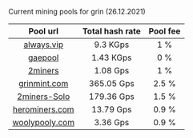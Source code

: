 Current mining pools for grin (26.12.2021)

**Pool url**|  Total hash rate |  Pool fee      
:-----:|:-----:|:-----:|
[always.vip](http://pool.always.vip/) | 9.3 KGps| 1 %
[gaepool](https://gaeapool.com/) | 1.43 KGps | 0 %
[2miners](https://grin.2miners.com/)| 1.08  Gps| 1 %
[grinmint.com](https://grinmint.com/) | 365.05 Gps |  2.5 %
[2miners-Solo](https://solo-grin.2miners.com/) | 179.36 Gps | 1.5 %
[herominers.com](https://grin.herominers.com/) | 13.79 Gps | 0.9 % 
[woolypooly.com](https://woolypooly.com/coin/grin) | 3.36 Gps | 0.9 %
